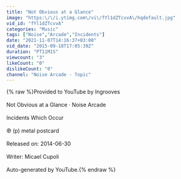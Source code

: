 ```yaml
---
title: "Not Obvious at a Glance"
image: "https:\/\/i.ytimg.com\/vi\/fYl1dZTcvvA\/hqdefault.jpg"
vid_id: "fYl1dZTcvvA"
categories: "Music"
tags: ["Noise","Arcade","Incidents"]
date: "2021-11-07T14:16:37+03:00"
vid_date: "2015-09-18T17:05:39Z"
duration: "PT11M1S"
viewcount: "3"
likeCount: "0"
dislikeCount: "0"
channel: "Noise Arcade - Topic"
---
```

{% raw %}Provided to YouTube by Ingrooves<br /><br />Not Obvious at a Glance · Noise Arcade<br /><br />Incidents Which Occur<br /><br />℗ (p) metal postcard<br /><br />Released on: 2014-06-30<br /><br />Writer: Micael Cupoli<br /><br />Auto-generated by YouTube.{% endraw %}
